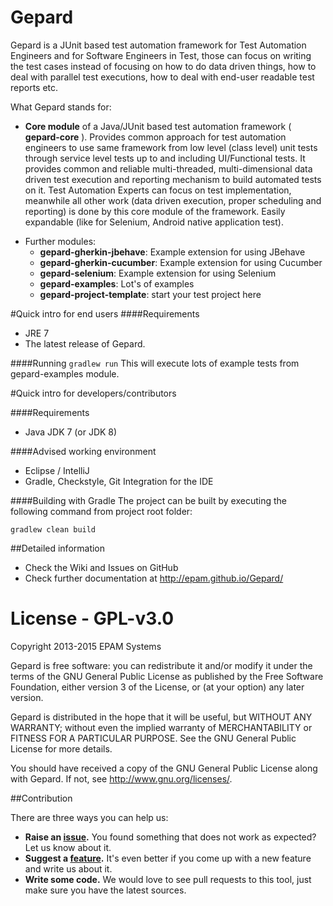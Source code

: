 Gepard
===========
Gepard is a JUnit based test automation framework for Test Automation Engineers and for Software Engineers in Test, those can focus on writing the test cases instead of focusing on how to do data driven things, how to deal with parallel test executions, how to deal with end-user readable test reports etc. 
 
What Gepard stands for:

- **Core module** of a Java/JUnit based test automation framework ( **gepard-core** ). Provides common approach for test automation engineers to use same framework from low level (class level) unit tests through service level tests up to and including UI/Functional tests.
It provides common and reliable multi-threaded, multi-dimensional data driven test execution and reporting mechanism to build automated tests on it. Test Automation Experts can focus on test implementation, meanwhile all other work (data driven execution, proper scheduling and reporting) is done by this core module of the framework. 
Easily expandable (like for Selenium, Android native application test).

* Further modules:
    * **gepard-gherkin-jbehave**: Example extension for using JBehave
    * **gepard-gherkin-cucumber**: Example extension for using Cucumber
    * **gepard-selenium**: Example extension for using Selenium
    * **gepard-examples**: Lot's of examples
    * **gepard-project-template**: start your test project here

#Quick intro for end users
####Requirements
* JRE 7
* The latest release of Gepard.

####Running
`gradlew run`
This will execute lots of example tests from gepard-examples module.

#Quick intro for developers/contributors

####Requirements
* Java JDK 7 (or JDK 8)

####Advised working environment
* Eclipse / IntelliJ
* Gradle, Checkstyle, Git Integration for the IDE

####Building with Gradle
The project can be built by executing the following command from project root folder:

`gradlew clean build`

##Detailed information
* Check the Wiki and Issues on GitHub
* Check further documentation at http://epam.github.io/Gepard/

# License - GPL-v3.0
Copyright 2013-2015 EPAM Systems

Gepard is free software: you can redistribute it and/or modify
it under the terms of the GNU General Public License as published by
the Free Software Foundation, either version 3 of the License, or
(at your option) any later version.

Gepard is distributed in the hope that it will be useful,
but WITHOUT ANY WARRANTY; without even the implied warranty of
MERCHANTABILITY or FITNESS FOR A PARTICULAR PURPOSE.  See the
GNU General Public License for more details.

You should have received a copy of the GNU General Public License
along with Gepard. If not, see <http://www.gnu.org/licenses/>.

##Contribution

There are three ways you can help us:

* **Raise an [issue](https://github.com/epam/Gepard/issues).** You found something that does not work as expected? Let us know about it.
* **Suggest a [feature](https://groups.google.com/forum/#!forum/gepard-users).** It's even better if you come up with a new feature and write us about it.
* **Write some code.** We would love to see pull requests to this tool, just make sure you have the latest sources.